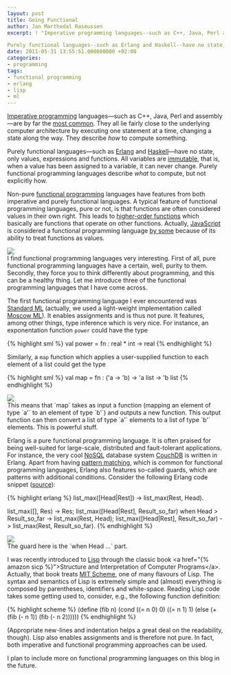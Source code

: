 ```yaml
---
layout: post
title: Going Functional
author: Jan Marthedal Rasmussen
excerpt: ! "Imperative programming languages--such as C++, Java, Perl and assembly are by far the most common. They all lie fairly close to the underlying computer architecture by executing one statement at a time, changing a state along the way. They describe how to compute something.

Purely functional languages--such as Erlang and Haskell--have no state, only values, expressions and functions. All variables are immutable, that is, when a value has been assigned to a variable, it can never change. Purely functional programming languages describe what to compute, but not explicitly how."
date: 2011-05-31 13:55:51.000000000 +02:00
categories:
- programming
tags:
- functional programming
- erlang
- lisp
- ml
---
```

[Imperative programming](http://en.wikipedia.org/wiki/Imperative_programming) languages&mdash;such as C++, Java, Perl and assembly&mdash;are by far the [most common](http://www.langpop.com). They all lie fairly close to the underlying computer architecture by executing one statement at a time, changing a state along the way. They describe *how* to compute something.

Purely functional languages&mdash;such as [Erlang](http://www.erlang.org/) and [Haskell](http://www.haskell.org)&mdash;have no state, only values, expressions and functions. All variables are [immutable](http://en.wikipedia.org/wiki/Mutable), that is, when a value has been assigned to a variable, it can never change. Purely functional programming languages describe *what* to compute, but not explicitly how.

Non-pure [functional programming](http://en.wikipedia.org/wiki/Functional_programming) languages have features from both imperative and purely functional languages. A typical feature of functional programming languages, pure or not, is that functions are often considered values in their own right. This leads to [higher-order functions](http://en.wikipedia.org/wiki/Higher-order_function) which basically are functions that operate on other functions. Actually, [JavaScript](http://en.wikipedia.org/wiki/JavaScript) is considered a functional programming language [by some](http://www.blinkx.com/watch-video/douglas-crockford-on-functional-javascript/xscZz8XhfuNQ_aaVuyUB2A) because of its ability to treat functions as values.

<div class="pull-right"><a href="{% amazon paulson %}"><img src="{% bookcover paulson %}" /></a></div>
I find functional programming languages very interesting. First of all, pure functional programming languages have a certain, well, purity to them. Secondly, they force you to think differently about programming, and this can be a healthy thing. Let me introduce three of the functional programming languages that I have come across.

The first functional programming language I ever encountered was [Standard ML](http://en.wikipedia.org/wiki/Standard_ML) (actually, we used a light-weight implementation called [Moscow ML](http://www.itu.dk/~sestoft/mosml.html)). It enables assignments and is thus not pure. It features, among other things, type inference which is very nice. For instance, an exponentation function `power` could have the type

{% highlight sml %}
val power = fn : real * int -> real
{% endhighlight %}

Similarly, a `map` function which applies a user-supplied function to each element of a list could get the type

{% highlight sml %}
val map = fn : ('a -> 'b) -> 'a list -> 'b list
{% endhighlight %}

<div class="pull-right"><a href="{% amazon erlang %}"><img src="{% bookcover erlang %}" /></a></div>
This means that `map` takes as input a function (mapping an element of type `a'` to an element of type `b'`) and outputs a new function. This output function can then convert a list of type `a'` elements to a list of type `b'` elements. This is powerful stuff.

Erlang is a pure functional programming language. It is often praised for being well-suited for large-scale, distributed and fault-tolerant applications. For instance, the very cool [NoSQL](http://en.wikipedia.org/wiki/NoSQL) database system [CouchDB](http://couchdb.apache.org/) is written in Erlang. Apart from having [pattern matching](http://en.wikipedia.org/wiki/Pattern_matching), which is common for functional programming languages, Erlang also features so-called guards, which are patterns with additional conditions. Consider the following Erlang code snippet ([source](http://www.erlang.org/doc/getting_started/seq_prog.html)):

{% highlight erlang %}
list_max([Head|Rest]) -> list_max(Rest, Head).

list_max([], Res)                    -> Res;
list_max([Head|Rest], Result_so_far)
           when Head > Result_so_far -> list_max(Rest, Head);
list_max([Head|Rest], Result_so_far) -> list_max(Rest, Result_so_far).
{% endhighlight %}

<div class="pull-right">
  <a href="{% amazon sicp %}"><img src="{% bookcover sicp %}" /></a>
</div>
The guard here is the `when Head ...` part.

I was recently introduced to [Lisp](http://en.wikipedia.org/wiki/Lisp_(programming_language)) through the classic book <a href="{% amazon sicp %}">Structure and Interpretation of Computer Programs</a>. Actually, that book treats [MIT Scheme](http://groups.csail.mit.edu/mac/projects/scheme/), one of many flavours of Lisp. The syntax and semantics of Lisp is extremely simple and (almost) everything is composed by parentheses, identifiers and white-space. Reading Lisp code takes some getting used to, consider, e.g., the following function definition:

{% highlight scheme %}
(define (fib n) (cond ((= n 0) 0) ((= n 1) 1) (else (+ (fib (- n 1)) (fib (- n 2))))))
{% endhighlight %}

(Appropriate new-lines and indentation helps a great deal on the readability, though). Lisp also enables assignments and is therefore not pure. In fact, both imperative and functional programming approaches can be used.

I plan to include more on functional programming languages on this blog in the future.

